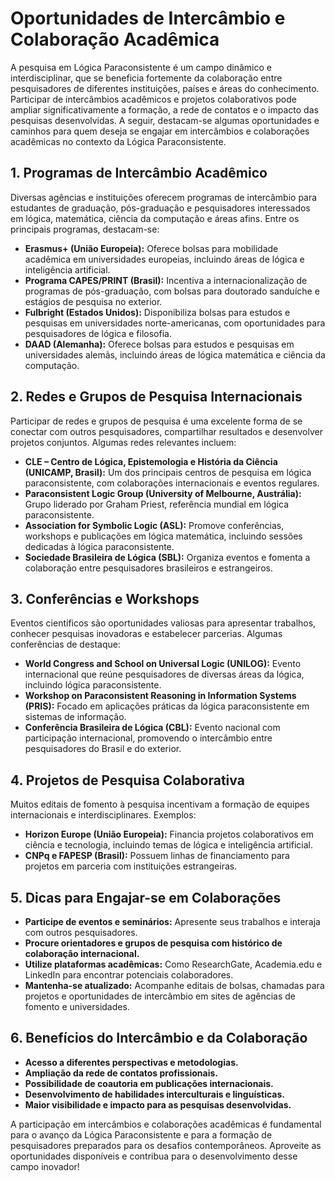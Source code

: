 
# Oportunidades de Intercâmbio e Colaboração Acadêmica

A pesquisa em Lógica Paraconsistente é um campo dinâmico e interdisciplinar, que se beneficia fortemente da colaboração entre pesquisadores de diferentes instituições, países e áreas do conhecimento. Participar de intercâmbios acadêmicos e projetos colaborativos pode ampliar significativamente a formação, a rede de contatos e o impacto das pesquisas desenvolvidas. A seguir, destacam-se algumas oportunidades e caminhos para quem deseja se engajar em intercâmbios e colaborações acadêmicas no contexto da Lógica Paraconsistente.

## 1. Programas de Intercâmbio Acadêmico

Diversas agências e instituições oferecem programas de intercâmbio para estudantes de graduação, pós-graduação e pesquisadores interessados em lógica, matemática, ciência da computação e áreas afins. Entre os principais programas, destacam-se:

- **Erasmus+ (União Europeia):** Oferece bolsas para mobilidade acadêmica em universidades europeias, incluindo áreas de lógica e inteligência artificial.
- **Programa CAPES/PRINT (Brasil):** Incentiva a internacionalização de programas de pós-graduação, com bolsas para doutorado sanduíche e estágios de pesquisa no exterior.
- **Fulbright (Estados Unidos):** Disponibiliza bolsas para estudos e pesquisas em universidades norte-americanas, com oportunidades para pesquisadores de lógica e filosofia.
- **DAAD (Alemanha):** Oferece bolsas para estudos e pesquisas em universidades alemãs, incluindo áreas de lógica matemática e ciência da computação.

## 2. Redes e Grupos de Pesquisa Internacionais

Participar de redes e grupos de pesquisa é uma excelente forma de se conectar com outros pesquisadores, compartilhar resultados e desenvolver projetos conjuntos. Algumas redes relevantes incluem:

- **CLE – Centro de Lógica, Epistemologia e História da Ciência (UNICAMP, Brasil):** Um dos principais centros de pesquisa em lógica paraconsistente, com colaborações internacionais e eventos regulares.
- **Paraconsistent Logic Group (University of Melbourne, Austrália):** Grupo liderado por Graham Priest, referência mundial em lógica paraconsistente.
- **Association for Symbolic Logic (ASL):** Promove conferências, workshops e publicações em lógica matemática, incluindo sessões dedicadas à lógica paraconsistente.
- **Sociedade Brasileira de Lógica (SBL):** Organiza eventos e fomenta a colaboração entre pesquisadores brasileiros e estrangeiros.

## 3. Conferências e Workshops

Eventos científicos são oportunidades valiosas para apresentar trabalhos, conhecer pesquisas inovadoras e estabelecer parcerias. Algumas conferências de destaque:

- **World Congress and School on Universal Logic (UNILOG):** Evento internacional que reúne pesquisadores de diversas áreas da lógica, incluindo lógica paraconsistente.
- **Workshop on Paraconsistent Reasoning in Information Systems (PRIS):** Focado em aplicações práticas da lógica paraconsistente em sistemas de informação.
- **Conferência Brasileira de Lógica (CBL):** Evento nacional com participação internacional, promovendo o intercâmbio entre pesquisadores do Brasil e do exterior.

## 4. Projetos de Pesquisa Colaborativa

Muitos editais de fomento à pesquisa incentivam a formação de equipes internacionais e interdisciplinares. Exemplos:

- **Horizon Europe (União Europeia):** Financia projetos colaborativos em ciência e tecnologia, incluindo temas de lógica e inteligência artificial.
- **CNPq e FAPESP (Brasil):** Possuem linhas de financiamento para projetos em parceria com instituições estrangeiras.

## 5. Dicas para Engajar-se em Colaborações

- **Participe de eventos e seminários:** Apresente seus trabalhos e interaja com outros pesquisadores.
- **Procure orientadores e grupos de pesquisa com histórico de colaboração internacional.**
- **Utilize plataformas acadêmicas:** Como ResearchGate, Academia.edu e LinkedIn para encontrar potenciais colaboradores.
- **Mantenha-se atualizado:** Acompanhe editais de bolsas, chamadas para projetos e oportunidades de intercâmbio em sites de agências de fomento e universidades.

## 6. Benefícios do Intercâmbio e da Colaboração

- **Acesso a diferentes perspectivas e metodologias.**
- **Ampliação da rede de contatos profissionais.**
- **Possibilidade de coautoria em publicações internacionais.**
- **Desenvolvimento de habilidades interculturais e linguísticas.**
- **Maior visibilidade e impacto para as pesquisas desenvolvidas.**



A participação em intercâmbios e colaborações acadêmicas é fundamental para o avanço da Lógica Paraconsistente e para a formação de pesquisadores preparados para os desafios contemporâneos. Aproveite as oportunidades disponíveis e contribua para o desenvolvimento desse campo inovador!


